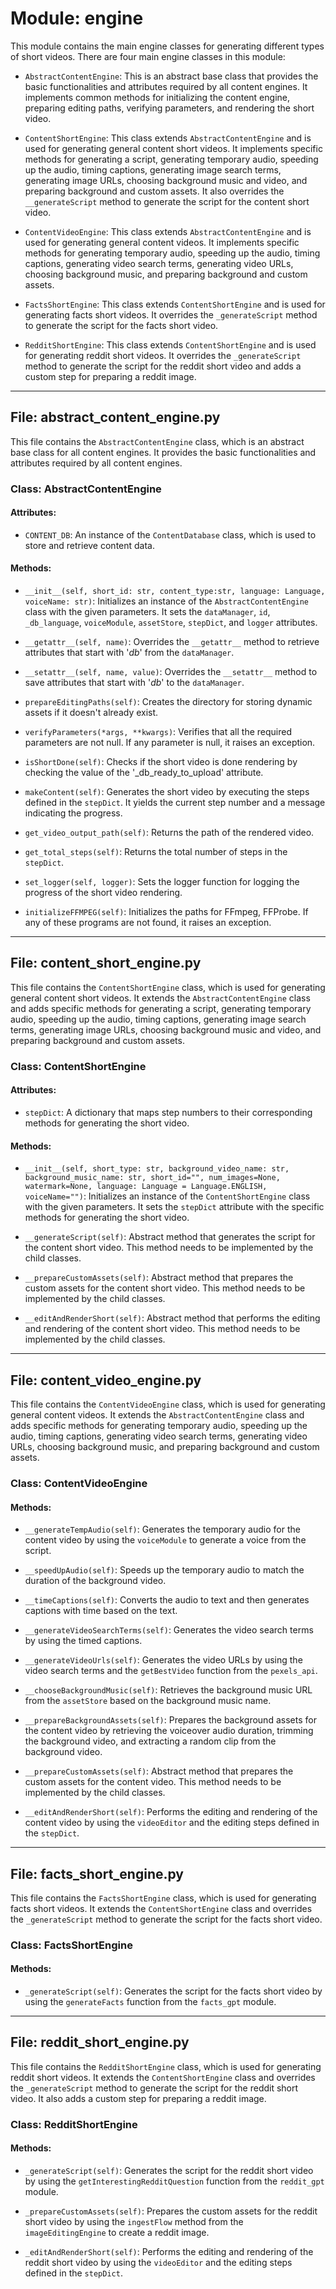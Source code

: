 # **Module: engine**

This module contains the main engine classes for generating different types of short videos. There are four main engine classes in this module:

- `AbstractContentEngine`: This is an abstract base class that provides the basic functionalities and attributes required by all content engines. It implements common methods for initializing the content engine, preparing editing paths, verifying parameters, and rendering the short video.

- `ContentShortEngine`: This class extends `AbstractContentEngine` and is used for generating general content short videos. It implements specific methods for generating a script, generating temporary audio, speeding up the audio, timing captions, generating image search terms, generating image URLs, choosing background music and video, and preparing background and custom assets. It also overrides the `__generateScript` method to generate the script for the content short video.

- `ContentVideoEngine`: This class extends `AbstractContentEngine` and is used for generating general content videos. It implements specific methods for generating temporary audio, speeding up the audio, timing captions, generating video search terms, generating video URLs, choosing background music, and preparing background and custom assets.

- `FactsShortEngine`: This class extends `ContentShortEngine` and is used for generating facts short videos. It overrides the `_generateScript` method to generate the script for the facts short video.

- `RedditShortEngine`: This class extends `ContentShortEngine` and is used for generating reddit short videos. It overrides the `_generateScript` method to generate the script for the reddit short video and adds a custom step for preparing a reddit image.

---

## **File: abstract_content_engine.py**

This file contains the `AbstractContentEngine` class, which is an abstract base class for all content engines. It provides the basic functionalities and attributes required by all content engines.

### **Class: AbstractContentEngine**

#### **Attributes:**

- `CONTENT_DB`: An instance of the `ContentDatabase` class, which is used to store and retrieve content data.

#### **Methods:**

- `__init__(self, short_id: str, content_type:str, language: Language, voiceName: str)`: Initializes an instance of the `AbstractContentEngine` class with the given parameters. It sets the `dataManager`, `id`, `_db_language`, `voiceModule`, `assetStore`, `stepDict`, and `logger` attributes.

- `__getattr__(self, name)`: Overrides the `__getattr__` method to retrieve attributes that start with '_db_' from the `dataManager`.

- `__setattr__(self, name, value)`: Overrides the `__setattr__` method to save attributes that start with '_db_' to the `dataManager`.

- `prepareEditingPaths(self)`: Creates the directory for storing dynamic assets if it doesn't already exist.

- `verifyParameters(*args, **kwargs)`: Verifies that all the required parameters are not null. If any parameter is null, it raises an exception.

- `isShortDone(self)`: Checks if the short video is done rendering by checking the value of the '_db_ready_to_upload' attribute.

- `makeContent(self)`: Generates the short video by executing the steps defined in the `stepDict`. It yields the current step number and a message indicating the progress.

- `get_video_output_path(self)`: Returns the path of the rendered video.

- `get_total_steps(self)`: Returns the total number of steps in the `stepDict`.

- `set_logger(self, logger)`: Sets the logger function for logging the progress of the short video rendering.

- `initializeFFMPEG(self)`: Initializes the paths for FFmpeg, FFProbe. If any of these programs are not found, it raises an exception.

---

## **File: content_short_engine.py**

This file contains the `ContentShortEngine` class, which is used for generating general content short videos. It extends the `AbstractContentEngine` class and adds specific methods for generating a script, generating temporary audio, speeding up the audio, timing captions, generating image search terms, generating image URLs, choosing background music and video, and preparing background and custom assets.

### **Class: ContentShortEngine**

#### **Attributes:**

- `stepDict`: A dictionary that maps step numbers to their corresponding methods for generating the short video.

#### **Methods:**

- `__init__(self, short_type: str, background_video_name: str, background_music_name: str, short_id="", num_images=None, watermark=None, language: Language = Language.ENGLISH, voiceName="")`: Initializes an instance of the `ContentShortEngine` class with the given parameters. It sets the `stepDict` attribute with the specific methods for generating the short video.

- `__generateScript(self)`: Abstract method that generates the script for the content short video. This method needs to be implemented by the child classes.

- `__prepareCustomAssets(self)`: Abstract method that prepares the custom assets for the content short video. This method needs to be implemented by the child classes.

- `__editAndRenderShort(self)`: Abstract method that performs the editing and rendering of the content short video. This method needs to be implemented by the child classes.

---

## **File: content_video_engine.py**

This file contains the `ContentVideoEngine` class, which is used for generating general content videos. It extends the `AbstractContentEngine` class and adds specific methods for generating temporary audio, speeding up the audio, timing captions, generating video search terms, generating video URLs, choosing background music, and preparing background and custom assets.

### **Class: ContentVideoEngine**

#### **Methods:**

- `__generateTempAudio(self)`: Generates the temporary audio for the content video by using the `voiceModule` to generate a voice from the script.

- `__speedUpAudio(self)`: Speeds up the temporary audio to match the duration of the background video.

- `__timeCaptions(self)`: Converts the audio to text and then generates captions with time based on the text.

- `__generateVideoSearchTerms(self)`: Generates the video search terms by using the timed captions.

- `__generateVideoUrls(self)`: Generates the video URLs by using the video search terms and the `getBestVideo` function from the `pexels_api`.

- `__chooseBackgroundMusic(self)`: Retrieves the background music URL from the `assetStore` based on the background music name.

- `__prepareBackgroundAssets(self)`: Prepares the background assets for the content video by retrieving the voiceover audio duration, trimming the background video, and extracting a random clip from the background video.

- `__prepareCustomAssets(self)`: Abstract method that prepares the custom assets for the content video. This method needs to be implemented by the child classes.

- `__editAndRenderShort(self)`: Performs the editing and rendering of the content video by using the `videoEditor` and the editing steps defined in the `stepDict`.

---

## **File: facts_short_engine.py**

This file contains the `FactsShortEngine` class, which is used for generating facts short videos. It extends the `ContentShortEngine` class and overrides the `_generateScript` method to generate the script for the facts short video.

### **Class: FactsShortEngine**

#### **Methods:**

- `_generateScript(self)`: Generates the script for the facts short video by using the `generateFacts` function from the `facts_gpt` module.

---

## **File: reddit_short_engine.py**

This file contains the `RedditShortEngine` class, which is used for generating reddit short videos. It extends the `ContentShortEngine` class and overrides the `_generateScript` method to generate the script for the reddit short video. It also adds a custom step for preparing a reddit image.

### **Class: RedditShortEngine**

#### **Methods:**

- `_generateScript(self)`: Generates the script for the reddit short video by using the `getInterestingRedditQuestion` function from the `reddit_gpt` module.

- `_prepareCustomAssets(self)`: Prepares the custom assets for the reddit short video by using the `ingestFlow` method from the `imageEditingEngine` to create a reddit image.

- `_editAndRenderShort(self)`: Performs the editing and rendering of the reddit short video by using the `videoEditor` and the editing steps defined in the `stepDict`.